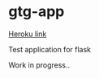 # gtg-app

[Heroku link](https://dashboard.heroku.com/apps/gtg-stage)

Test application for flask

Work in progress..